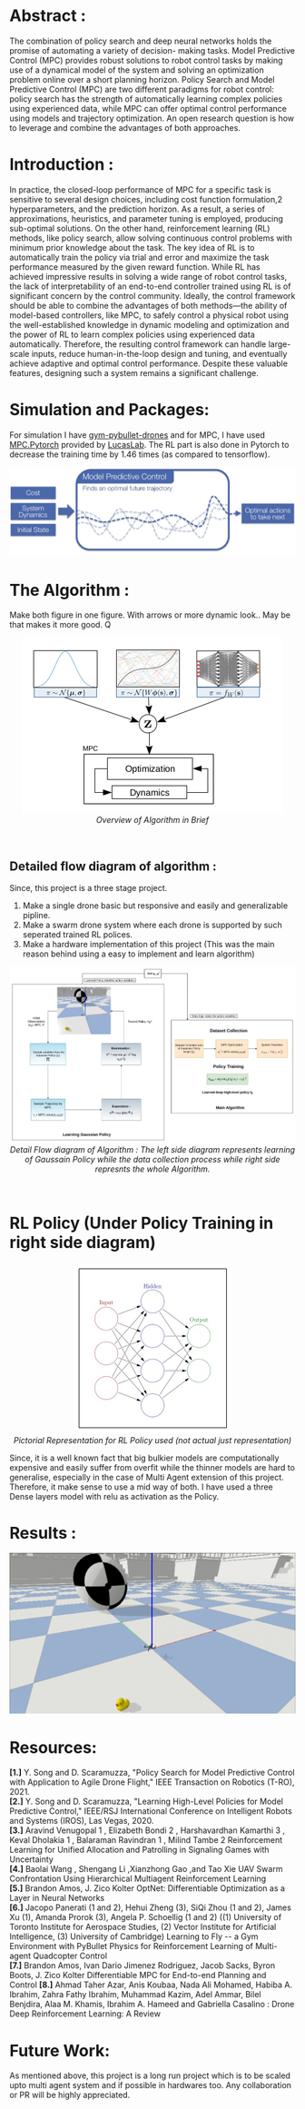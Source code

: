 # Abstract : 
The combination of policy search and deep neural networks holds the promise of automating a variety of decision- making tasks. Model Predictive Control (MPC) provides robust solutions to robot control tasks by making use of a dynamical model of the system and solving an optimization problem online over a short planning horizon. Policy Search and Model Predictive Control (MPC) are two different paradigms for robot control: policy search has the strength of automatically learning complex policies using experienced data, while MPC can offer optimal control performance using models and trajectory optimization. An open research question is how to leverage and combine the advantages of both approaches.

# Introduction :
In practice, the closed-loop performance of MPC for a specific task is sensitive to several design choices, including cost function formulation,2 hyperparameters, and the prediction horizon. As a result, a series of approximations, heuristics, and parameter tuning is
employed, producing sub-optimal solutions. On the other hand, reinforcement learning (RL) methods, like policy search, allow solving continuous control problems with minimum prior knowledge about the task. The key idea of RL is to automatically train the policy via trial and error and maximize the task performance measured by the given reward function. While RL has achieved impressive results in solving a wide range of robot control tasks, the lack of interpretability of an end-to-end controller trained using RL is of significant concern by the control community.
Ideally, the control framework should be able to combine the advantages of both methods—the ability of model-based controllers, like MPC, to safely control a physical robot using the well-established knowledge in dynamic modeling and optimization and the power of RL to learn complex policies using experienced data automatically. Therefore, the resulting control framework can handle large-scale inputs, reduce human-in-the-loop design and tuning, and eventually achieve adaptive and optimal control performance. Despite these valuable features, designing such a system remains a
significant challenge.

# Simulation and Packages:

For simulation I have <a href="https://github.com/utiasDSL/gym-pybullet-drones">gym-pybullet-drones</a> and for MPC, I have used <a href="https://github.com/locuslab/mpc.pytorch">MPC.Pytorch</a> provided by <a href="https://locuslab.github.io/mpc.pytorch/">LucasLab<a/>. The RL part is also done in Pytorch to decrease the training time by 1.46 times (as compared to tensorflow).

<p align="center"><img src="./media/mpc.png"/></p>

# The Algorithm :

Make both figure in one figure. With arrows or more dynamic look.. May be that makes it more good. Q

<p align="center"><img src = "./media/1.png"/><br><em>Overview of Algorithm in Brief</em></p>
<br>

## Detailed flow diagram of algorithm :
Since, this project is a three stage project.
<ol>
  <li>Make a single drone basic but responsive and easily and generalizable pipline.</li>
  <li>Make a swarm drone system where each drone is supported by such seperated trained RL polices.</li>
  <li>Make a hardware implementation of this project (This was the main reason behind using a easy to implement and learn algorithm)</li>
</ol>
<p align = "center"><img src = "./media/Algorithm.jpg"/><br><em>Detail Flow diagram of Algorithm : The left side diagram represents learning of Gaussain Policy while the data collection process while right side represnts the whole Algorithm.</em></p>

<br>
  
# RL Policy (Under Policy Training in right side diagram)
<p align="center"><img src="./media/NN.jpg"/><br><em>Pictorial Representation for RL Policy used (not actual just representation)</em></p>
Since, it is a well known fact that big bulkier models are computationally expensive and easily suffer from overfit while the thinner models are hard to generalise, especially in the case of Multi Agent extension of this project. Therefore, it make sense to use a mid way of both. I have used a three Dense layers model with relu as activation as the Policy.

# Results : 

<p align="center"><img src="./media/drone_perf.gif"/></p>

# Resources:

**[1.]** Y. Song and D. Scaramuzza, "Policy Search for Model Predictive Control with Application to Agile Drone Flight," IEEE Transaction on Robotics (T-RO), 2021.<br>
**[2.]** Y. Song and D. Scaramuzza, "Learning High-Level Policies for Model Predictive Control," IEEE/RSJ International Conference on Intelligent Robots and Systems (IROS), Las Vegas, 2020.<br> 
**[3.]** Aravind Venugopal 1 , Elizabeth Bondi 2 , Harshavardhan Kamarthi 3 , Keval Dholakia 1 , Balaraman Ravindran 1 , Milind Tambe 2 Reinforcement Learning for Unified Allocation and Patrolling in Signaling Games with Uncertainty<br>
**[4.]** Baolai Wang , Shengang Li ,Xianzhong Gao ,and Tao Xie UAV Swarm Confrontation Using Hierarchical Multiagent Reinforcement Learning<br>
**[5.]** Brandon Amos, J. Zico Kolter OptNet: Differentiable Optimization as a Layer in Neural Networks<br>
**[6.]** Jacopo Panerati (1 and 2), Hehui Zheng (3), SiQi Zhou (1 and 2), James Xu (1), Amanda Prorok (3), Angela P. Schoellig (1 and 2) ((1) University of Toronto Institute for Aerospace Studies, (2) Vector Institute for Artificial Intelligence, (3) University of Cambridge) Learning to Fly -- a Gym Environment with PyBullet Physics for Reinforcement Learning of Multi-agent Quadcopter Control<br>
**[7.]** Brandon Amos, Ivan Dario Jimenez Rodriguez, Jacob Sacks, Byron Boots, J. Zico Kolter Differentiable MPC for End-to-end Planning and Control
**[8.]** Ahmad Taher Azar, Anis Koubaa, Nada Ali Mohamed, Habiba A. Ibrahim, Zahra Fathy Ibrahim, Muhammad Kazim, Adel Ammar, Bilel Benjdira, Alaa M. Khamis, Ibrahim A. Hameed and Gabriella Casalino : Drone Deep Reinforcement Learning: A Review

# Future Work:
  
As mentioned above, this project is a long run project which is to be scaled upto multi agent system and if possible in hardwares too.
Any collaboration or PR will be highly appreciated.


